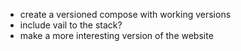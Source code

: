 - create a versioned compose with working versions
- include vail to the stack?
- make a more interesting version of the website
